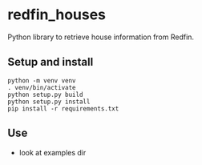 # redfin_houses
Python library to retrieve house information from Redfin.

## Setup and install
```
python -m venv venv
. venv/bin/activate
python setup.py build
python setup.py install
pip install -r requirements.txt
```

## Use
* look at examples dir
